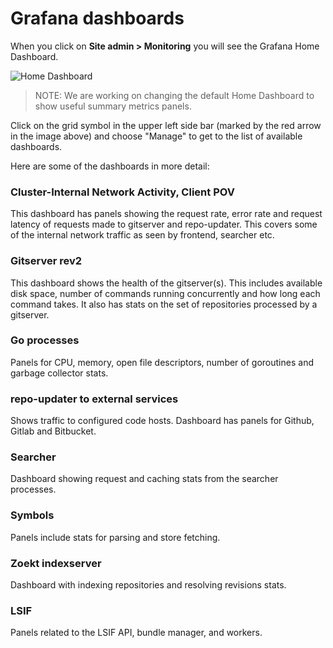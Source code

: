 # Grafana dashboards

When you click on **Site admin > Monitoring** you will see the Grafana Home Dashboard.

![Home Dashboard](https://storage.googleapis.com/sourcegraph-assets/GrafanaHomeDashboard.png)

> NOTE: We are working on changing the default Home Dashboard to show useful summary metrics panels.

Click on the grid symbol in the upper left side bar (marked by the red arrow in the image above) and choose "Manage" to
get to the list of available dashboards.

Here are some of the dashboards in more detail:

### Cluster-Internal Network Activity, Client POV

This dashboard has panels showing the request rate, error rate and request latency of requests made to gitserver and
repo-updater. This covers some of the internal network traffic as seen by frontend, searcher etc.

### Gitserver rev2

This dashboard shows the health of the gitserver(s). This includes available disk space, number of commands running concurrently
and how long each command takes. It also has stats on the set of repositories processed by a gitserver.

### Go processes

Panels for CPU, memory, open file descriptors, number of goroutines and garbage collector stats.

### repo-updater to external services

Shows traffic to configured code hosts. Dashboard has panels for Github, Gitlab and Bitbucket.

### Searcher

Dashboard showing request and caching stats from the searcher processes. 

### Symbols

Panels include stats for parsing and store fetching.

### Zoekt indexserver

Dashboard with indexing repositories and resolving revisions stats.

### LSIF

Panels related to the LSIF API, bundle manager, and workers.
